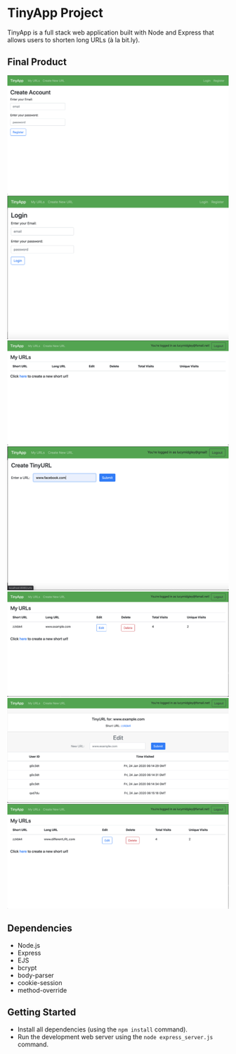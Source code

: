 # TinyApp Project

TinyApp is a full stack web application built with Node and Express that allows users to shorten long URLs (à la bit.ly).

## Final Product

!["Create account"](https://github.com/lucymidgley/tinyapp/blob/master/docs/register.png?raw=true)
!["Log-in to the app"](https://github.com/lucymidgley/tinyapp/blob/master/docs/login.png?raw=true)
!["View your new URL"](https://github.com/lucymidgley/tinyapp/blob/master/docs/new_url.png?raw=true)
!["Create a new tiny URL"](https://github.com/lucymidgley/tinyapp/blob/master/docs/create.png?raw=true)
!["Make several more URLs"](https://github.com/lucymidgley/tinyapp/blob/master/docs/my_Urls.png?raw=true)
!["Edit existing URL"](https://github.com/lucymidgley/tinyapp/blob/master/docs/edit.png?raw=true)
!["View your changes"](https://github.com/lucymidgley/tinyapp/blob/master/docs/different.png?raw=true)


## Dependencies

- Node.js
- Express
- EJS
- bcrypt
- body-parser
- cookie-session
- method-override

## Getting Started

- Install all dependencies (using the `npm install` command).
- Run the development web server using the `node express_server.js` command.